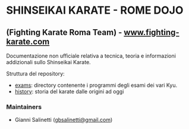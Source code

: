 # SHINSEIKAI KARATE - ROME DOJO 
## (Fighting Karate Roma Team) - www.fighting-karate.com

Documentazione non ufficiale relativa a tecnica, teoria e informazioni 
addizionali sullo Shinseikai Karate.

Struttura del repository:
- [exams](exams): directory contenente i programmi degli esami dei vari Kyu.
- [history](history): storia del karate dalle origini ad oggi

### Maintainers
- Gianni Salinetti (gbsalinetti@gmail.com)

